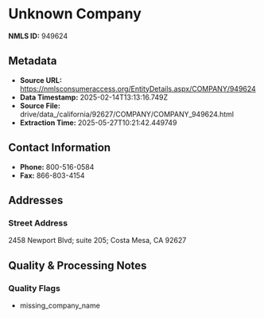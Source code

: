 # Unknown Company

**NMLS ID:** 949624

## Metadata
- **Source URL:** https://nmlsconsumeraccess.org/EntityDetails.aspx/COMPANY/949624
- **Data Timestamp:** 2025-02-14T13:13:16.749Z
- **Source File:** drive/data_/california/92627/COMPANY/COMPANY_949624.html
- **Extraction Time:** 2025-05-27T10:21:42.449749

## Contact Information
- **Phone:** 800-516-0584
- **Fax:** 866-803-4154

## Addresses
### Street Address
2458 Newport Blvd; suite 205; Costa Mesa, CA 92627

## Quality & Processing Notes
### Quality Flags
- missing_company_name
